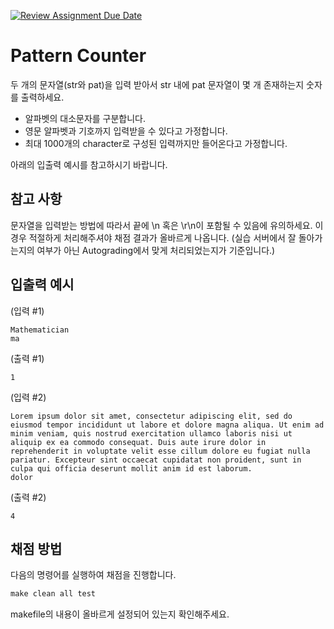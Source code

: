 [![Review Assignment Due Date](https://classroom.github.com/assets/deadline-readme-button-24ddc0f5d75046c5622901739e7c5dd533143b0c8e959d652212380cedb1ea36.svg)](https://classroom.github.com/a/xYmSl1sI)
# Pattern Counter

두 개의 문자열(str와 pat)을 입력 받아서 str 내에 pat 문자열이 몇 개 존재하는지 숫자를 출력하세요.
* 알파벳의 대소문자를 구분합니다.
* 영문 알파벳과 기호까지 입력받을 수 있다고 가정합니다.
* 최대 1000개의 character로 구성된 입력까지만 들어온다고 가정합니다.

아래의 입출력 예시를 참고하시기 바랍니다.

## 참고 사항

문자열을 입력받는 방법에 따라서 끝에 \n 혹은 \r\n이 포함될 수 있음에 유의하세요.
이 경우 적절하게 처리해주셔야 채점 결과가 올바르게 나옵니다.
(실습 서버에서 잘 돌아가는지의 여부가 아닌 Autograding에서 맞게 처리되었는지가 기준입니다.)

## 입출력 예시
(입력 #1)
```
Mathematician
ma
```
(출력 #1)
```
1
```

(입력 #2)
```
Lorem ipsum dolor sit amet, consectetur adipiscing elit, sed do eiusmod tempor incididunt ut labore et dolore magna aliqua. Ut enim ad minim veniam, quis nostrud exercitation ullamco laboris nisi ut aliquip ex ea commodo consequat. Duis aute irure dolor in reprehenderit in voluptate velit esse cillum dolore eu fugiat nulla pariatur. Excepteur sint occaecat cupidatat non proident, sunt in culpa qui officia deserunt mollit anim id est laborum.
dolor
```
(출력 #2)
```
4
```

## 채점 방법

다음의 명령어를 실행하여 채점을 진행합니다.

```Makefile
make clean all test
```

makefile의 내용이 올바르게 설정되어 있는지 확인해주세요.
